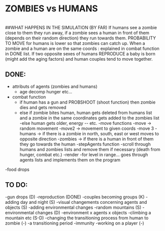 # ZOMBIES vs HUMANS
<br>
##WHAT HAPPENS IN THE SIMULATION (BY FAR)
  If humans see a zombie close to them they run away, if a zombie sees a human in front of them (depends on their random  direction) they run towards them. PROBABILITY TO MOVE for humans is lower so that zombies can catch up. When a zombie and a human are on the same coords : explained in combat function in DONE list. If two opposite sexes of humans REPRODUCE a baby is born (might add the aging factors) and human couples tend to move together.

## DONE:

  - attributs of agents (zombies and humans)<br>
    - age decomp hunger etc...<br>
  - combat function
    - if human has a gun and PROBSHOOT (shoot function) then zombie dies and gets removed
    - else if zombie bites human, human gets deleted from humans list and a zombie in the same coordinates gets added to the zombies list
    -else human gets older, energy -- etc.
  -move functions
    -move -> random movement
    -move2 -> movement to given coords
    -move 3
      -humans -> if there is a zombie in north, south, east or west moves to opposite direction
      -zombies -> if there is a human in front of them they go towards the human
  -stepAgents function
    -scroll through humans and zombies lists and remove them if necessary (death from hunger, combat etc.)
  -render
    -for level in range...
      goes through agents lists and implements them on the program
  
  

  -food drops


## TO DO:

  -gun drops (D)
  -reproduction (DONE)
  -couples becoming groups (K)
  -adding day and night (S)
  -visual changements concerning agents and objects (S)
  -adding environmental changes
    -random mountains (S)
    -environmental changes (D)
  -environment x agents x objects 
    -climbing a mountain etc (S-D)
  -changing the transitioning process from human to zombie (-)
    -a transitioning period
    -immunity
  -working on a player (-)




